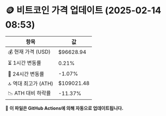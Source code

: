 # 🪙 비트코인 가격 업데이트 (2025-02-14 08:53)

| 항목                | 값 |
|--------------------|----------------|
| 💰 현재 가격 (USD) | $96628.94 |
| ⏳ 1시간 변동률    | 0.21% |
| 📆 24시간 변동률   | -1.07% |
| 🔝 역대 최고가 (ATH) | $109021.48 |
| 📉 ATH 대비 하락률 | -11.37% |

🔄 **이 파일은 GitHub Actions에 의해 자동으로 업데이트됩니다.**

